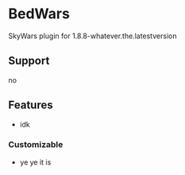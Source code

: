 # BedWars
SkyWars plugin for 1.8.8-whatever.the.latestversion

## Support
no

## Features
-   idk

### Customizable
-   ye ye it is
